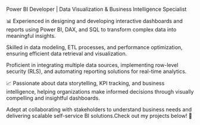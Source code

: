 Power BI Developer | Data Visualization & Business Intelligence Specialist

📊 Experienced in designing and developing interactive dashboards and reports using Power BI, DAX, and SQL to transform complex data into meaningful insights. 

Skilled in data modeling, ETL processes, and performance optimization, ensuring efficient data retrieval and visualization. 

Proficient in integrating multiple data sources, implementing row-level security (RLS), and automating reporting solutions for real-time analytics.

📈 Passionate about data storytelling, KPI tracking, and business intelligence, helping organizations make informed decisions through visually compelling and insightful dashboards.

Adept at collaborating with stakeholders to understand business needs and delivering scalable self-service BI solutions.Check out my projects below! 🚀
